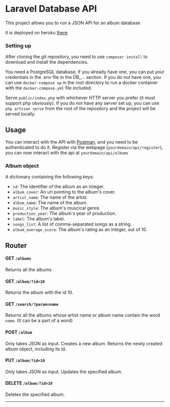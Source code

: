 # Laravel Database API

This project allows you to run a JSON API for an album database

It is deployed on heroku [there](http://laravel-album-db.herokuapp.com/)


### Setting up
After cloning the git repository, you need to use `composer install` to download and install the dependencies.

You need a PostgreSQL database, if you already have one, you can put your credentials in the .env file in the DB_... section. If you do not have one, you can use `docker-compose up` in the root directory to run a docker container with the `docker-compose.yml` file included.

Serve `public/index.php` with whichever HTTP server you prefer (it must support php obviously). If you do not have any server set up, you can use `php artisan serve` from the root of the repository and the project will be served locally.

## Usage

You can interact with the API with [Postman](https://www.getpostman.com/),
and you need to be authenticated to do it.
Register via the webpage (`yourdomain/api/register`), you can now interact with the api at  `yourdomain/api/albums`

### Album object
A dictionary containing the following keys:

  * `id`: The identifier of the album as an integer.
  * `album_cover`: An url pointing to the album's cover.
  * `artist_name`: The name of the artist.
  * `album_name`: The name of the album.
  * `music_style`: The album's muscical genre.
  * `production_year`: The album's year of production.
  * `label`: The album's label.
  * `songs_list`: A list of comma-separated songs as a string.
  * `album_average_score`: The album's rating as an integer, out of 10.

## Router

#### GET `/albums`
Returns all the albums

#### GET `/album/?id=10`
Returns the album with the id 10.

#### GET `/search/?param=name`
Returns all the albums whose artist name or album name contain the word `name`. (It can be a part of a word)

#### POST `/album`
Only takes JSON as input.
Creates a new album.
Returns the newly created album object, including its id.

#### PUT `/album/?id=10`
Only takes JSON as input.
Updates the specified album.

#### DELETE `/album/?id=10`
Deletes the specified album.

------------------------------------------------------------------------
